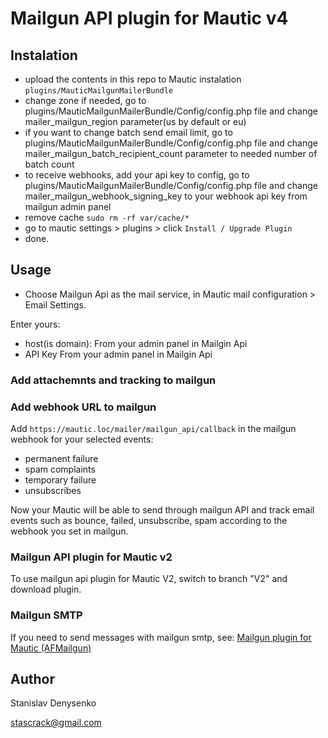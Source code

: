 # Mailgun API plugin for Mautic v4

## Instalation
 - upload the contents in this repo to Mautic instalation `plugins/MauticMailgunMailerBundle`
 - change zone if needed, go to plugins/MauticMailgunMailerBundle/Config/config.php file and change mailer_mailgun_region parameter(us by default or eu)
 - if you want to change batch send email limit, go to plugins/MauticMailgunMailerBundle/Config/config.php file and change mailer_mailgun_batch_recipient_count parameter to needed number of batch count
 - to receive webhooks, add your api key to config, go to plugins/MauticMailgunMailerBundle/Config/config.php file and change mailer_mailgun_webhook_signing_key to your webhook api key from mailgun admin panel
 - remove cache `sudo rm -rf var/cache/*`
 - go to mautic settings > plugins > click `Install / Upgrade Plugin`
 - done.
 
 ## Usage
 
 - Choose Mailgun Api as the mail service, in Mautic mail configuration > Email Settings.
 
 Enter yours:
 - host(is domain): From your admin panel in Mailgin Api
 - API Key From your admin panel in Mailgin Api

### Add attachemnts and tracking to mailgun


### Add webhook URL to mailgun

Add `https://mautic.loc/mailer/mailgun_api/callback` in the mailgun webhook for your selected events:
- permanent failure
- spam complaints
- temporary failure
- unsubscribes

Now your Mautic will be able to send through mailgun API and track email events such as bounce, failed, unsubscribe, spam according to the webhook you set in mailgun.


### Mailgun API plugin for Mautic v2
To use mailgun api plugin for Mautic V2, switch to branch "V2" and download plugin.

### Mailgun SMTP
If you need to send messages with mailgun smtp, see:
[Mailgun plugin for Mautic (AFMailgun)](https://github.com/azamuddin/mautic-mailgun-plugin "Mailgun plugin for Mautic (AFMailgun)")


## Author

Stanislav Denysenko

stascrack@gmail.com
